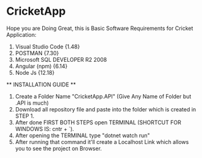 # CricketApp

Hope you are Doing Great, this is Basic Software Requirements for Cricket Application:

1)	Visual Studio Code {1.48}
2)	POSTMAN {7.30}
3)	Microsoft SQL DEVELOPER R2 2008
4)	Angular (npm) {6.14}
5)	Node Js {12.18}

** INSTALLATION GUIDE **

1)	Create a Folder Name "CricketApp.API" (Give Any Name of Folder but .API is much)
2)	Download all repository file and paste into the folder which is created in STEP 1.
3)	After done FIRST BOTH STEPS open TERMINAL (SHORTCUT FOR WINDOWS IS: cntr + `).
4)	After opening the TERMINAL type "dotnet watch run"
5)	After running that command it'll create a Localhost Link which allows you to see the project on Browser.
